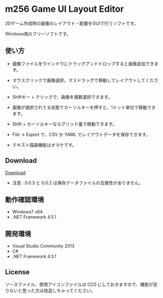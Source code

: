 # m256 Game UI Layout Editor

2Dゲーム作成時の画像のレイアウト・配置をGUIで行うソフトです。

Windows用のフリーソフトです。


## 使い方

- 画像ファイルをウインドウにドラッグアンドドロップすると画像追加できます。
- マウスクリックで画像選択。マスドラッグで移動してレイアウトしてください。
- Shiftキー + クリックで、画像を複数選択できます。
- 画像が選択されてる状態でカーソルキーを押すと、1ドット単位で移動できます。
- Shift + カーソルキーならグリッド量で移動できます。
- File → Export で、CSV か YAML でレイアウトデータを保存できます。

- テキスト描画機能はオマケです。


## Download

[Download](https://github.com/mieki256/m256GameUILayoutEditor/releases)

- 注意 : 0.0.3 と 0.0.2 は保存データファイルの互換性がありません。

## 動作確認環境

- Windows7 x64
- .NET Framework 4.5.1

## 開発環境

- Visual Studio Community 2013
- C#
- .NET Framework 4.5.1


## License

ソースファイル、使用アイコンファイルは CC0 にしておきますので、機能が足りないと思った方は改造しちゃってください。

